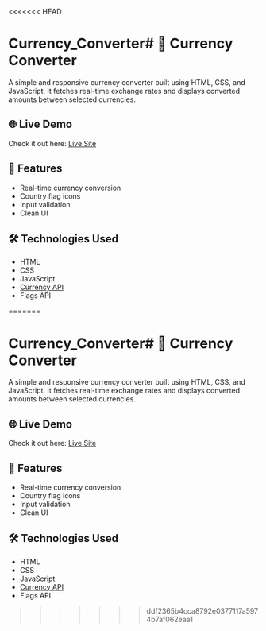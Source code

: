 <<<<<<< HEAD
# Currency_Converter# 💱 Currency Converter

A simple and responsive currency converter built using HTML, CSS, and JavaScript. It fetches real-time exchange rates and displays converted amounts between selected currencies.

## 🌐 Live Demo

Check it out here: [Live Site](https://your-vercel-link.vercel.app)

## 📂 Features

- Real-time currency conversion
- Country flag icons
- Input validation
- Clean UI

## 🛠 Technologies Used

- HTML
- CSS
- JavaScript
- [Currency API](https://latest.currency-api.pages.dev)
- Flags API

=======
# Currency_Converter# 💱 Currency Converter

A simple and responsive currency converter built using HTML, CSS, and JavaScript. It fetches real-time exchange rates and displays converted amounts between selected currencies.

## 🌐 Live Demo

Check it out here: [Live Site](https://your-vercel-link.vercel.app)

## 📂 Features

- Real-time currency conversion
- Country flag icons
- Input validation
- Clean UI

## 🛠 Technologies Used

- HTML
- CSS
- JavaScript
- [Currency API](https://latest.currency-api.pages.dev)
- Flags API

>>>>>>> ddf2365b4cca8792e0377117a5974b7af062eaa1
